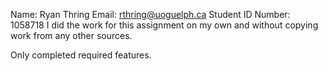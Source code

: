 Name: Ryan Thring
Email: rthring@uoguelph.ca
Student ID Number: 1058718
I did the work for this assignment on my own and without copying work from any
other sources.

Only completed required features.